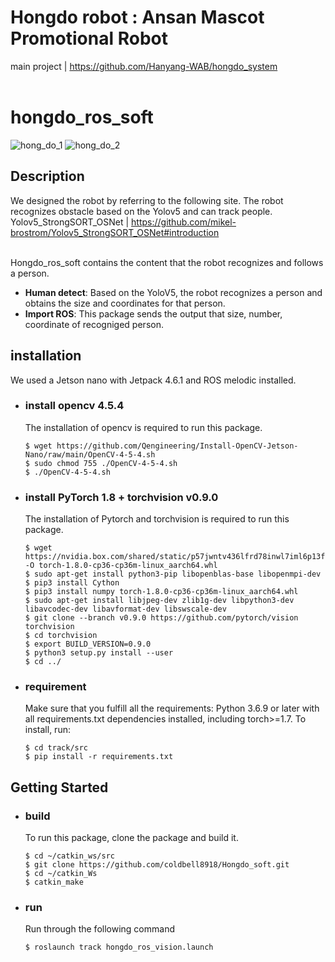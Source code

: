 # Hongdo robot : Ansan Mascot Promotional Robot
main project | https://github.com/Hanyang-WAB/hongdo_system <br><br>

# hongdo_ros_soft
![hong_do_1](https://user-images.githubusercontent.com/98142691/192149706-c6497f09-81c8-448e-b132-7e2f2a023c04.gif)
![hong_do_2](https://user-images.githubusercontent.com/98142691/192149740-f85e851a-8d84-4f00-83b9-605ca63cdc51.gif)

## Description
We designed the robot by referring to the following site. The robot recognizes obstacle based on the Yolov5 and can track people.
Yolov5_StrongSORT_OSNet | https://github.com/mikel-brostrom/Yolov5_StrongSORT_OSNet#introduction <br><br>

Hongdo_ros_soft contains the content that the robot recognizes and follows a person.
  * **Human detect**: Based on the YoloV5, the robot recognizes a person and obtains the size and coordinates for that person.
  * **Import ROS**: This package sends the output that size, number, coordinate of recogniged person.
 

## installation
We used a Jetson nano with Jetpack 4.6.1 and ROS melodic installed.

- ### install opencv 4.5.4
  The installation of opencv is required to run this package.
    ```
    $ wget https://github.com/Qengineering/Install-OpenCV-Jetson-Nano/raw/main/OpenCV-4-5-4.sh
    $ sudo chmod 755 ./OpenCV-4-5-4.sh
    $ ./OpenCV-4-5-4.sh
    ```
  
- ### install PyTorch 1.8 + torchvision v0.9.0
  The installation of Pytorch and torchvision is required to run this package.
  
    ```
    $ wget https://nvidia.box.com/shared/static/p57jwntv436lfrd78inwl7iml6p13fzh.whl -O torch-1.8.0-cp36-cp36m-linux_aarch64.whl
    $ sudo apt-get install python3-pip libopenblas-base libopenmpi-dev
    $ pip3 install Cython
    $ pip3 install numpy torch-1.8.0-cp36-cp36m-linux_aarch64.whl
    $ sudo apt-get install libjpeg-dev zlib1g-dev libpython3-dev libavcodec-dev libavformat-dev libswscale-dev
    $ git clone --branch v0.9.0 https://github.com/pytorch/vision torchvision
    $ cd torchvision
    $ export BUILD_VERSION=0.9.0
    $ python3 setup.py install --user
    $ cd ../  
    ```
  
- ### requirement
  Make sure that you fulfill all the requirements: Python 3.6.9 or later with all requirements.txt dependencies installed, including torch>=1.7. To install, run:
  
    ```
    $ cd track/src
    $ pip install -r requirements.txt
    ```
    
## Getting Started
- ### build
  To run this package, clone the package and build it.
  
    ```
    $ cd ~/catkin_ws/src
    $ git clone https://github.com/coldbell8918/Hongdo_soft.git
    $ cd ~/catkin_Ws
    $ catkin_make
    ```
  
- ### run
  Run through the following command
  
    ```
    $ roslaunch track hongdo_ros_vision.launch
    ```

